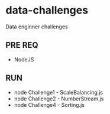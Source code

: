 # data-challenges
Data enginner challenges

PRE REQ
------------
* NodeJS

RUN
------------
* node Challenge1 - ScaleBalancing.js
* node Challenge2 - NumberStream.js
* node Challenge4 - Sorting.js